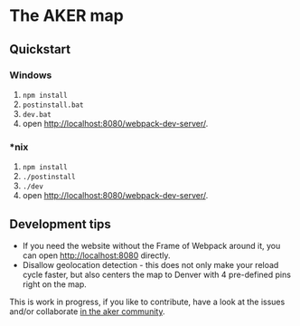 # The AKER map

## Quickstart

### Windows
1. `npm install`
2. `postinstall.bat`
3. `dev.bat`
4. open [http://localhost:8080/webpack-dev-server/](http://localhost:8080/webpack-dev-server/).

### *nix
1. `npm install`
2. `./postinstall`
3. `./dev`
4. open [http://localhost:8080/webpack-dev-server/](http://localhost:8080/webpack-dev-server/).


## Development tips
* If you need the website without the Frame of Webpack around it, you can open [http://localhost:8080](http://localhost:8080) directly.
* Disallow geolocation detection - this does not only make your reload cycle faster, but also centers the map to Denver with 4 pre-defined pins right on the map.

This is work in progress, if you like to contribute, have a look at the issues and/or collaborate [in the aker community](http://community.aker.me/t/aker-map-development/).
